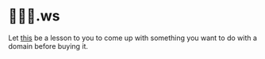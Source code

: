# 💜🏳️‍⚧️.ws

Let [this](https://💜🏳️‍⚧️.ws) be a lesson to you to come up with something you want to do with a domain before buying it.
